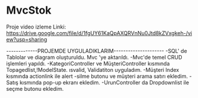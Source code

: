 # MvcStok

Proje video izleme Linki:
https://drive.google.com/file/d/1fgUY61KaQpAXQRVnNu0Jtd8kZVxgkeh-/view?usp=sharing



-------------PROJEMDE UYGULADIKLARIM---------------------
-SQL' de Tablolar ve diagram oluşturuldu. Mvc 'ye aktarıldı.
-Mvc'de temel CRUD işlemleri yapıldı.
-KategoriController ve MüşteriController  kısmında Topagedlist,!ModelState. ısvalid, Validatiton uyguladım.
-Müşteri Index kısmında actionlink ile alert -silme butonu ve müşteri arama satırı ekledim.
-Satış kısmında pop-up ekranı ekledim.
-UrunController da Dropdownlist ile seçme butonu ekledim.
